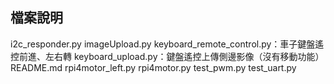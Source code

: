 ## 檔案說明

i2c_responder.py
imageUpload.py
keyboard_remote_control.py：車子鍵盤遙控前進、左右轉
keyboard_upload.py：鍵盤遙控上傳側邊影像（沒有移動功能）
README.md
rpi4motor_left.py
rpi4motor.py
test_pwm.py
test_uart.py
